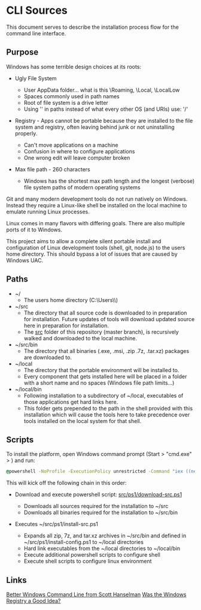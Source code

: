 CLI Sources
===========

This document serves to describe the installation process flow for the command line interface.


Purpose
-------

Windows has some terrible design choices at its roots:

* Ugly File System
  * User AppData folder... what is this \Roaming, \Local, \LocalLow
  * Spaces commonly used in path names
  * Root of file system is a drive letter
  * Using '\' in paths instead of what every other OS (and URIs) use: '/'


* Registry - Apps cannot be portable because they are installed to the file system and registry, often leaving behind junk or not uninstalling properly.
  * Can't move applications on a machine
  * Confusion in where to configure applications
  * One wrong edit will leave computer broken

* Max file path - 260 characters
  * Windows has the shortest max path length and the longest (verbose) file system paths of modern operating systems


Git and many modern development tools do not run natively on Windows.  Instead they require a Linux-like shell be installed on the local machine to emulate running Linux processes.

Linux comes in many flavors with differing goals.  There are also multiple ports of it to Windows.


This project aims to allow a complete silent portable install and configuration of Linux development tools (shell, git, node.js) to the users home directory.  This should bypass a lot of issues that are caused by Windows UAC.


Paths
-----

* ~/
  * The users home directory (C:\\Users\\<Username>\\)
* ~/src
  * The directory that all source code is downloaded to in preparation for installation.  Future updates of tools will download updated source here in preparation for installation.
  * The [src](https://github.com/TixInc/tix-cli/tree/master/src) folder of this repository (master branch), is recursively walked and downloaded to the local machine.
* ~/src/bin
  * The directory that all binaries (.exe, .msi, .zip .7z, .tar.xz) packages are downloaded to.
* ~/local
  * The directory that the portable environment will be installed to.
  * Every component that gets installed here will be placed in a folder with a short name and no spaces (Windows file path limits...)
* ~/local/bin
  * Following installation to a subdirectory of ~/local, executables of those applications get hard links here.
  * This folder gets prepended to the path in the shell provided with this installation which will cause the tools here to take precedence over tools installed on the local system for that shell.


Scripts
-------

To install the platform, open Windows command prompt (Start > "cmd.exe" > <enter>) and run:

```bat
@powershell -NoProfile -ExecutionPolicy unrestricted -Command "iex ((new-object net.webclient).DownloadString('https://raw.githubusercontent.com/TixInc/tix-cli/master/src/ps1/download-src.ps1?$(Get-Random)'));" && powershell -NoProfile -ExecutionPolicy unrestricted -File %HOMEPATH%\src\ps1\install-src.ps1
```

This will kick off the following chain in this order:

* Download and execute powershell script: [src/ps1/download-src.ps1](https://raw.githubusercontent.com/TixInc/tix-cli/master/src/ps1/download-src.ps1)
  * Downloads all sources required for the installation to ~/src
  * Downloads all binaries required for the installation to ~/src/bin

* Executes ~/src/ps1/install-src.ps1
  * Expands all zip, 7z, and tar.xz archives in ~/src/bin and defined in ~/src/ps1/install-config.ps1 to ~/local directories
  * Hard link executables from the ~/local directories to ~/local/bin
  * Execute additional powershell scripts to configure shell
  * Execute shell scripts to configure linux environment


Links
-----
[Better Windows Command Line from Scott Hanselman](http://www.hanselman.com/blog/MakingABetterSomewhatPrettierButDefinitelyMoreFunctionalWindowsCommandLine.aspx)
[Was the Windows Registry a Good Idea?](http://blog.codinghorror.com/was-the-windows-registry-a-good-idea/)